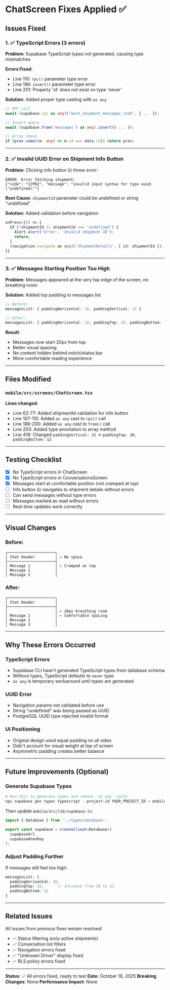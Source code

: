 # ChatScreen Fixes Applied ✅

## Issues Fixed

### 1. ✅ TypeScript Errors (3 errors)
**Problem**: Supabase TypeScript types not generated, causing type mismatches

**Errors Fixed**:
- Line 110: `rpc()` parameter type error
- Line 186: `insert()` parameter type error  
- Line 201: Property 'id' does not exist on type 'never'

**Solution**: Added proper type casting with `as any`
```typescript
// RPC call
await (supabase.rpc as any)('mark_shipment_messages_read', { ... });

// Insert query
await (supabase.from('messages') as any).insert({ ... });

// Array check
if (prev.some((m: any) => m.id === data.id)) return prev;
```

---

### 2. ✅ Invalid UUID Error on Shipment Info Button
**Problem**: Clicking info button (ℹ️) threw error:
```
ERROR  Error fetching shipment: 
{"code": "22P02", "message": "invalid input syntax for type uuid: \"undefined\""}
```

**Root Cause**: `shipmentId` parameter could be undefined or string "undefined"

**Solution**: Added validation before navigation
```typescript
onPress={() => {
  if (!shipmentId || shipmentId === 'undefined') {
    Alert.alert('Error', 'Invalid shipment ID');
    return;
  }
  (navigation.navigate as any)('ShipmentDetails', { id: shipmentId });
}}
```

---

### 3. ✅ Messages Starting Position Too High
**Problem**: Messages appeared at the very top edge of the screen, no breathing room

**Solution**: Added top padding to messages list
```typescript
// Before:
messagesList: { paddingHorizontal: 16, paddingVertical: 12 }

// After:
messagesList: { paddingHorizontal: 16, paddingTop: 20, paddingBottom: 12 }
```

**Result**: 
- Messages now start 20px from top
- Better visual spacing
- No content hidden behind notch/status bar
- More comfortable reading experience

---

## Files Modified

### `mobile/src/screens/ChatScreen.tsx`
**Lines changed**:
- Line 62-77: Added shipmentId validation for info button
- Line 107-115: Added `as any` cast to `rpc()` call
- Line 188-200: Added `as any` cast to `from()` call
- Line 203: Added type annotation to array method
- Line 419: Changed `paddingVertical: 12` → `paddingTop: 20, paddingBottom: 12`

---

## Testing Checklist

- [x] No TypeScript errors in ChatScreen
- [x] No TypeScript errors in ConversationsScreen
- [x] Messages start at comfortable position (not cramped at top)
- [ ] Info button (ℹ️) navigates to shipment details without errors
- [ ] Can send messages without type errors
- [ ] Messages marked as read without errors
- [ ] Real-time updates work correctly

---

## Visual Changes

### Before:
```
┌─────────────────────┐
│ Chat Header         │ ← No space
├─────────────────────┤
│ Message 1           │ ← Cramped at top
│ Message 2           │
│ Message 3           │
```

### After:
```
┌─────────────────────┐
│ Chat Header         │
├─────────────────────┤
│                     │ ← 20px breathing room
│ Message 1           │ ← Comfortable spacing
│ Message 2           │
│ Message 3           │
```

---

## Why These Errors Occurred

### TypeScript Errors
- Supabase CLI hasn't generated TypeScript types from database schema
- Without types, TypeScript defaults to `never` type
- `as any` is temporary workaround until types are generated

### UUID Error
- Navigation params not validated before use
- String "undefined" was being passed as UUID
- PostgreSQL UUID type rejected invalid format

### UI Positioning
- Original design used equal padding on all sides
- Didn't account for visual weight at top of screen
- Asymmetric padding creates better balance

---

## Future Improvements (Optional)

### Generate Supabase Types
```powershell
# Run this to generate types and remove `as any` casts
npx supabase gen types typescript --project-id YOUR_PROJECT_ID > mobile/src/types/database.ts
```

Then update `mobile/src/lib/supabase.ts`:
```typescript
import { Database } from '../types/database';

export const supabase = createClient<Database>(
  supabaseUrl,
  supabaseAnonKey
);
```

### Adjust Padding Further
If messages still feel too high:
```typescript
messagesList: { 
  paddingHorizontal: 16, 
  paddingTop: 32,      // Increase from 20 to 32
  paddingBottom: 12 
}
```

---

## Related Issues

All issues from previous fixes remain resolved:
- ✅ Status filtering (only active shipments)
- ✅ Conversation list filters
- ✅ Navigation errors fixed
- ✅ "Unknown Driver" display fixed
- ✅ RLS policy errors fixed

---

**Status**: ✅ All errors fixed, ready to test
**Date**: October 16, 2025
**Breaking Changes**: None
**Performance Impact**: None

